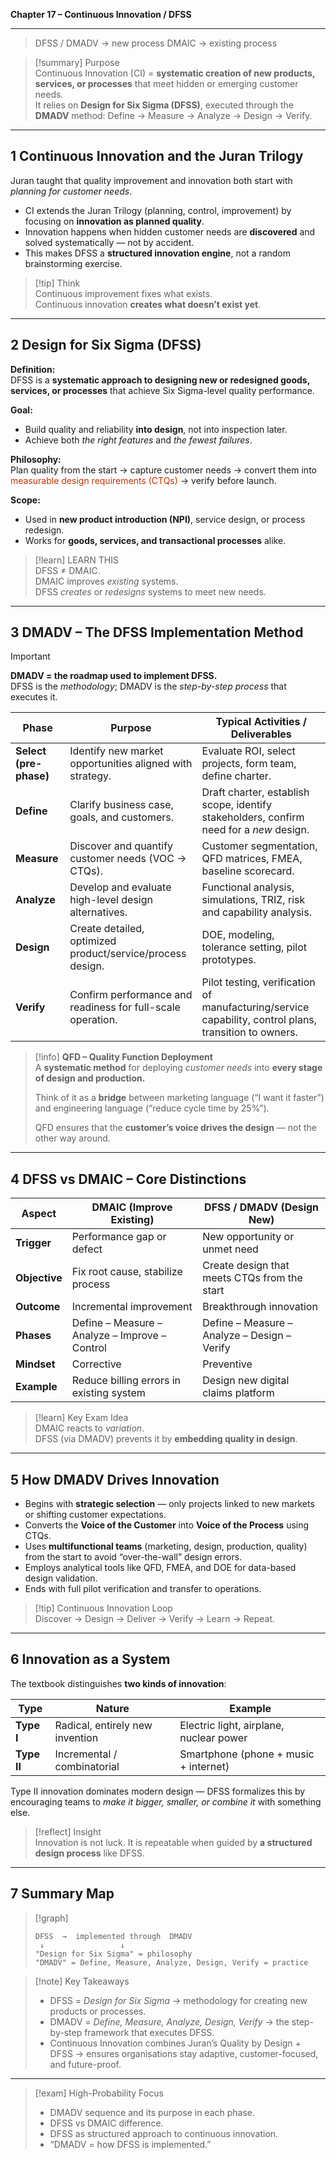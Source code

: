 **Chapter 17 – Continuous Innovation / DFSS**

---
> DFSS / DMADV → new process
> DMAIC → existing process

> [!summary] Purpose  
> Continuous Innovation (CI) = **systematic creation of new products, services, or processes** that meet hidden or emerging customer needs.  
> It relies on **Design for Six Sigma (DFSS)**, executed through the **DMADV** method: Define → Measure → Analyze → Design → Verify.

---

## 1  Continuous Innovation and the Juran Trilogy

Juran taught that quality improvement and innovation both start with *planning for customer needs*.

- CI extends the Juran Trilogy (planning, control, improvement) by focusing on **innovation as planned quality**.  
- Innovation happens when hidden customer needs are **discovered** and solved systematically — not by accident.  
- This makes DFSS a **structured innovation engine**, not a random brainstorming exercise.

> [!tip] Think  
> Continuous improvement fixes what exists.  
> Continuous innovation **creates what doesn’t exist yet**.

---

## 2  Design for Six Sigma (DFSS)

**Definition:**  
DFSS is a **systematic approach to designing new or redesigned goods, services, or processes** that achieve Six Sigma-level quality performance.

**Goal:**  
- Build quality and reliability **into design**, not into inspection later.  
- Achieve both *the right features* and *the fewest failures*.

**Philosophy:**  
Plan quality from the start → capture customer needs → convert them into <span style="color:rgb(196, 51, 2)">measurable design requirements (CTQs)</span> → verify before launch.

**Scope:**  
- Used in **new product introduction (NPI)**, service design, or process redesign.  
- Works for **goods, services, and transactional processes** alike.

> [!learn] LEARN THIS  
> DFSS ≠ DMAIC.  
> DMAIC improves *existing* systems.  
> DFSS *creates* or *redesigns* systems to meet new needs.

---

## 3  DMADV – The DFSS Implementation Method

> [!important]  
> **DMADV = the roadmap used to implement DFSS.**  
> DFSS is the *methodology*; DMADV is the *step-by-step process* that executes it.

| **Phase**              | **Purpose**                                                 | **Typical Activities / Deliverables**                                                                 |
| ---------------------- | ----------------------------------------------------------- | ----------------------------------------------------------------------------------------------------- |
| **Select (pre-phase)** | Identify new market opportunities aligned with strategy.    | Evaluate ROI, select projects, form team, define charter.                                             |
| **Define**             | Clarify business case, goals, and customers.                | Draft charter, establish scope, identify stakeholders, confirm need for a *new* design.               |
| **Measure**            | Discover and quantify customer needs (VOC → CTQs).          | Customer segmentation, QFD matrices, FMEA, baseline scorecard.                                        |
| **Analyze**            | Develop and evaluate high-level design alternatives.        | Functional analysis, simulations, TRIZ, risk and capability analysis.                                 |
| **Design**             | Create detailed, optimized product/service/process design.  | DOE, modeling, tolerance setting, pilot prototypes.                                                   |
| **Verify**             | Confirm performance and readiness for full-scale operation. | Pilot testing, verification of manufacturing/service capability, control plans, transition to owners. |

> [!info] **QFD – Quality Function Deployment**  
> A **systematic method** for deploying *customer needs* into **every stage of design and production.**  
>  
> Think of it as a **bridge** between marketing language (“I want it faster”) and engineering language (“reduce cycle time by 25%”).  
>  
> QFD ensures that the **customer’s voice drives the design** — not the other way around.

---

## 4  DFSS vs DMAIC – Core Distinctions

| **Aspect** | **DMAIC (Improve Existing)** | **DFSS / DMADV (Design New)** |
|-------------|------------------------------|--------------------------------|
| **Trigger** | Performance gap or defect | New opportunity or unmet need |
| **Objective** | Fix root cause, stabilize process | Create design that meets CTQs from the start |
| **Outcome** | Incremental improvement | Breakthrough innovation |
| **Phases** | Define – Measure – Analyze – Improve – Control | Define – Measure – Analyze – Design – Verify |
| **Mindset** | Corrective | Preventive |
| **Example** | Reduce billing errors in existing system | Design new digital claims platform |

> [!learn] Key Exam Idea  
> DMAIC reacts to *variation*.  
> DFSS (via DMADV) prevents it by **embedding quality in design**.

---

## 5  How DMADV Drives Innovation

- Begins with **strategic selection** — only projects linked to new markets or shifting customer expectations.  
- Converts the **Voice of the Customer** into **Voice of the Process** using CTQs.  
- Uses **multifunctional teams** (marketing, design, production, quality) from the start to avoid “over-the-wall” design errors.  
- Employs analytical tools like QFD, FMEA, and DOE for data-based design validation.  
- Ends with full pilot verification and transfer to operations.

> [!tip] Continuous Innovation Loop  
> Discover → Design → Deliver → Verify → Learn → Repeat.

---

## 6  Innovation as a System

The textbook distinguishes **two kinds of innovation**:

| **Type** | **Nature** | **Example** |
|-----------|-------------|--------------|
| **Type I** | Radical, entirely new invention | Electric light, airplane, nuclear power |
| **Type II** | Incremental / combinatorial | Smartphone (phone + music + internet) |

Type II innovation dominates modern design — DFSS formalizes this by encouraging teams to *make it bigger, smaller, or combine it* with something else.

> [!reflect] Insight  
> Innovation is not luck. It is repeatable when guided by **a structured design process** like DFSS.

---

## 7  Summary Map

> [!graph]
> ```
> DFSS  →  implemented through  DMADV  
>  ↓                 ↓  
> "Design for Six Sigma" = philosophy  
> "DMADV" = Define, Measure, Analyze, Design, Verify = practice  
> ```

> [!note] Key Takeaways  
> - DFSS = *Design for Six Sigma* → methodology for creating new products or processes.  
> - DMADV = *Define, Measure, Analyze, Design, Verify* → the step-by-step framework that executes DFSS.  
> - Continuous Innovation combines Juran’s Quality by Design + DFSS → ensures organisations stay adaptive, customer-focused, and future-proof.

---

> [!exam] High-Probability Focus  
> - DMADV sequence and its purpose in each phase.  
> - DFSS vs DMAIC difference.  
> - DFSS as structured approach to continuous innovation.  
> - “DMADV = how DFSS is implemented.”
